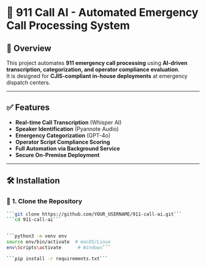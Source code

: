 # 🚨 911 Call AI - Automated Emergency Call Processing System

## 📌 Overview
This project automates **911 emergency call processing** using **AI-driven transcription, categorization, and operator compliance evaluation**.  
It is designed for **CJIS-compliant in-house deployments** at emergency dispatch centers.

---

## ✅ Features
- **Real-time Call Transcription** (Whisper AI)
- **Speaker Identification** (Pyannote Audio)
- **Emergency Categorization** (GPT-4o)
- **Operator Script Compliance Scoring**
- **Full Automation via Background Service**
- **Secure On-Premise Deployment**

---

## 🛠️ **Installation**
### 🔹 **1. Clone the Repository**
```bash
```git clone https://github.com/YOUR_USERNAME/911-call-ai.git```
```cd 911-call-ai```


```python3 -m venv env
source env/bin/activate  # macOS/Linux
env\Scripts\activate      # Windows```

```pip install -r requirements.txt```


